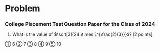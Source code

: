 # Problem 

### College Placement Test Question Paper for the Class of 2024

1. What is the value of $\sqrt[3]{24 \times 3^{\frac{2}{3}}}$? [2 points]

① 6  ② 7  ③ 8  ④ 9  ⑤ 10








